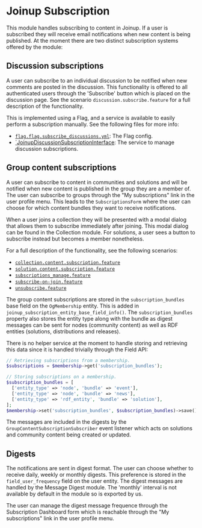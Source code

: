Joinup Subscription
===================

This module handles subscribing to content in Joinup. If a user is subscribed
they will receive email notifications when new content is being published. At
the moment there are two distinct subscription systems offered by the module:

Discussion subscriptions
------------------------

A user can subscribe to an individual discussion to be notified when new
comments are posted in the discussion. This functionality is offered to all
authenticated users through the 'Subscribe' button which is placed on the
discussion page. See the scenario `discussion.subscribe.feature` for a full
description of the functionality.

This is implemented using a Flag, and a service is available to easily perform a
subscription manually. See the following files for more info:

- [`flag.flag.subscribe_discussions.yml`](./config/install/flag.flag.subscribe_discussions.yml):
  The Flag config.
- [`JoinupDiscussionSubscriptionInterface](src/JoinupDiscussionSubscriptionInterface.php):
  The service to manage discussion subscriptions.

Group content subscriptions
---------------------------

A user can subscribe to content in communities and solutions and will be
notified when new content is published in the group they are a member of. The
user can subscribe to groups through the "My subscriptions" link in the user
profile menu. This leads to the `SubscriptionsForm` where the user can choose
for which content bundles they want to receive notifications.

When a user joins a collection they will be presented with a modal dialog that
allows them to subscribe immediately after joining. This modal dialog can be
found in the Collection module.
For solutions, a user sees a button to subscribe instead but becomes a member
nonetheless.

For a full description of the functionality, see the following scenarios:

- [`collection.content.subscription.feature`](../../../../tests/features/joinup_subscription/collection.content.subscription.feature)
- [`solution.content.subscription.feature`](../../../../tests/features/joinup_subscription/solution.content.subscription.feature)
- [`subscriptions_manage.feature`](../../../../tests/features/joinup_subscription/collection.content.subscription.feature)
- [`subscribe-on-join.feature`](../../../../tests/features/joinup_subscription/subscribe-on-join.feature)
- [`unsubscribe.feature`](../../../../tests/features/joinup_subscription/unsubscribe.feature)

The group content subscriptions are stored in the `subscription_bundles`
base field on the `OgMembership` entity. This is added in
`joinup_subscription_entity_base_field_info()`.
The `subscription_bundles` property also stores the entity type along with the
bundle as digest messages can be sent for nodes (community content) as well as
RDF entities (solutions, distributions and releases).

There is no helper service at the moment to handle storing and retrieving this
data since it is handled trivially through the Field API:

```php
// Retrieving subscriptions from a membership.
$subscriptions = $membership->get('subscription_bundles');

// Storing subscriptions on a membership.
$subscription_bundles = [
  ['entity_type' => 'node', 'bundle' => 'event'],
  ['entity_type' => 'node', 'bundle' => 'news'],
  ['entity_type' => 'rdf_entity', 'bundle' => 'solution'],
];
$membership->set('subscription_bundles', $subscription_bundles)->save();
```

The messages are included in the digests by the
`GroupContentSubscriptionSubscriber` event listener which acts on solutions
and community content being created or updated.

Digests
-------

The notifications are sent in digest format. The user can choose whether to
receive daily, weekly or monthly digests. This preference is stored in the
`field_user_frequency` field on the user entity. The digest messages are handled
by the Message Digest module. The 'monthly' interval is not available by default
in the module so is exported by us.

The user can manage the digest message frequence through the Subscription
Dashboard form which is reachable through the "My subscriptions" link in the
user profile menu.
